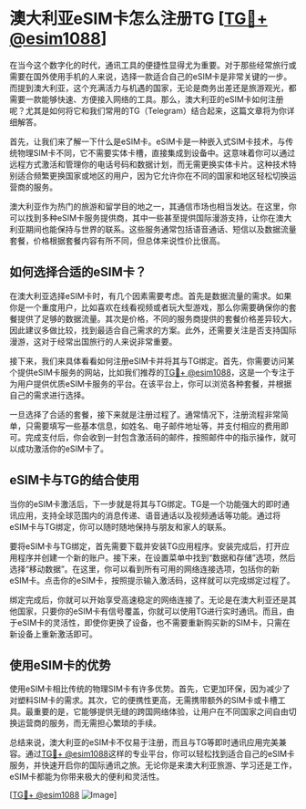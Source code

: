 # 澳大利亚eSIM卡怎么注册TG [[TG💪+ @esim1088](https://t.me/s/esim1088)]

在当今这个数字化的时代，通讯工具的便捷性显得尤为重要。对于那些经常旅行或需要在国外使用手机的人来说，选择一款适合自己的eSIM卡是非常关键的一步。而提到澳大利亚，这个充满活力与机遇的国家，无论是商务出差还是旅游观光，都需要一款能够快速、方便接入网络的工具。那么，澳大利亚的eSIM卡如何注册呢？尤其是如何将它和我们常用的TG（Telegram）结合起来，这篇文章将为你详细解答。

首先，让我们来了解一下什么是eSIM卡。eSIM卡是一种嵌入式SIM卡技术，与传统物理SIM卡不同，它不需要实体卡槽，直接集成到设备中。这意味着你可以通过远程方式激活和管理你的电话号码和数据计划，而无需更换实体卡片。这种技术特别适合频繁更换国家或地区的用户，因为它允许你在不同的国家和地区轻松切换运营商的服务。

澳大利亚作为热门的旅游和留学目的地之一，其通信市场也相当发达。在这里，你可以找到多种eSIM卡服务提供商，其中一些甚至提供国际漫游支持，让你在澳大利亚期间也能保持与世界的联系。这些服务通常包括语音通话、短信以及数据流量套餐，价格根据套餐内容有所不同，但总体来说性价比很高。

## 如何选择合适的eSIM卡？

在澳大利亚选择eSIM卡时，有几个因素需要考虑。首先是数据流量的需求。如果你是一个重度用户，比如喜欢在线看视频或者玩大型游戏，那么你需要确保你的套餐提供了足够的数据流量。其次是价格，不同的服务商提供的套餐价格差异较大，因此建议多做比较，找到最适合自己需求的方案。此外，还需要关注是否支持国际漫游，这对于经常出国旅行的人来说非常重要。

接下来，我们来具体看看如何注册eSIM卡并将其与TG绑定。首先，你需要访问某个提供eSIM卡服务的网站，比如我们推荐的[TG💪+ @esim1088](https://t.me/s/esim1088)，这是一个专注于为用户提供优质eSIM卡服务的平台。在该平台上，你可以浏览各种套餐，并根据自己的需求进行选择。

一旦选择了合适的套餐，接下来就是注册过程了。通常情况下，注册流程非常简单，只需要填写一些基本信息，如姓名、电子邮件地址等，并支付相应的费用即可。完成支付后，你会收到一封包含激活码的邮件，按照邮件中的指示操作，就可以成功激活你的eSIM卡了。

## eSIM卡与TG的结合使用

当你的eSIM卡激活后，下一步就是将其与TG绑定。TG是一个功能强大的即时通讯应用，支持全球范围内的消息传递、语音通话以及视频通话等功能。通过将eSIM卡与TG绑定，你可以随时随地保持与朋友和家人的联系。

要将eSIM卡与TG绑定，首先需要下载并安装TG应用程序。安装完成后，打开应用程序并创建一个新的账户。接下来，在设置菜单中找到“数据和存储”选项，然后选择“移动数据”。在这里，你可以看到所有可用的网络连接选项，包括你的新eSIM卡。点击你的eSIM卡，按照提示输入激活码，这样就可以完成绑定过程了。

绑定完成后，你就可以开始享受高速稳定的网络连接了。无论是在澳大利亚还是其他国家，只要你的eSIM卡有信号覆盖，你就可以使用TG进行实时通讯。而且，由于eSIM卡的灵活性，即使你更换了设备，也不需要重新购买新的SIM卡，只需在新设备上重新激活即可。

## 使用eSIM卡的优势

使用eSIM卡相比传统的物理SIM卡有许多优势。首先，它更加环保，因为减少了对塑料SIM卡的需求。其次，它的便携性更高，无需携带额外的SIM卡或卡槽工具。最重要的是，它能够提供无缝的跨国网络体验，让用户在不同国家之间自由切换运营商的服务，而无需担心繁琐的手续。

总结来说，澳大利亚的eSIM卡不仅易于注册，而且与TG等即时通讯应用完美兼容。通过[TG💪+ @esim1088](https://t.me/s/esim1088)这样的专业平台，你可以轻松找到适合自己的eSIM卡服务，并快速开启你的国际通讯之旅。无论你是来澳大利亚旅游、学习还是工作，eSIM卡都能为你带来极大的便利和灵活性。

[[TG💪+ @esim1088](https://t.me/s/esim1088) ![Image](https://i.postimg.cc/4NQfJmqS/Snipaste-2025-05-13-00-14-12.png)]